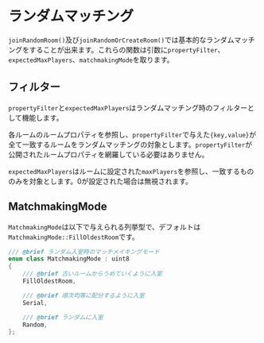 # ランダムマッチング
`joinRandomRoom()`及び`joinRandomOrCreateRoom()`では基本的なランダムマッチングをすることが出来ます。これらの関数は引数に`propertyFilter`、`expectedMaxPlayers`、`matchmakingMode`を取ります。

## フィルター
`propertyFilter`と`expectedMaxPlayers`はランダムマッチング時のフィルターとして機能します。

各ルームのルームプロパティを参照し、`propertyFilter`で与えた`{key,value}`が全て一致するルームをランダムマッチングの対象とします。`propertyFilter`が公開されたルームプロパティを網羅している必要はありません。

`expectedMaxPlayers`はルームに設定された`maxPlayers`を参照し、一致するもののみを対象とします。0が設定された場合は無視されます。

## MatchmakingMode
`MatchmakingMode`は以下で与えられる列挙型で、デフォルトは`MatchmakingMode::FillOldestRoom`です。
```cpp
/// @brief ランダム入室時のマッチメイキングモード
enum class MatchmakingMode : uint8
{
	/// @brief 古いルームからうめていくように入室
	FillOldestRoom,

	/// @brief 順次均等に配分するように入室
	Serial,

	/// @brief ランダムに入室
	Random,
};
```
